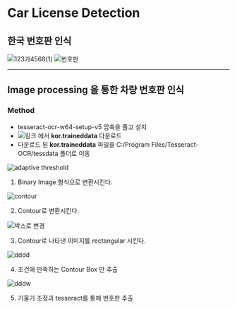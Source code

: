 # Car License Detection
## 한국 번호판 인식

![123가4568(1)](https://user-images.githubusercontent.com/71427403/104855588-eccc4d80-5950-11eb-9a26-8dd1cf2d9139.jpg)
![번호판](https://user-images.githubusercontent.com/71427403/104855593-fa81d300-5950-11eb-9cb7-b5e981535e7b.png)

---

## Image processing 을 통한 차량 번호판 인식

### Method
* tesseract-ocr-w64-setup-v5 압축을 풀고 설치
* ![링크](https://github.com/tesseract-ocr/tessdata/blob/master/kor.traineddata) 에서 **kor.traineddata** 다운로드
* 다운로드 된 **kor.traineddata** 파일을 C:/Program Files/Tesseract-OCR/tessdata 폴더로 이동



![adaptive threshold](https://user-images.githubusercontent.com/71427403/104855672-5fd5c400-5951-11eb-9823-f0e680adbc67.png)

1. Binary Image 형식으로 변환시킨다.

![contour](https://user-images.githubusercontent.com/71427403/104855838-80eae480-5952-11eb-8282-45b6018e1e81.png)

2. Contour로 변환시킨다.

![박스로 변경](https://user-images.githubusercontent.com/71427403/104855840-85170200-5952-11eb-8365-692e5e075297.png)

3. Contour로 나타낸 이미지를 rectangular 시킨다. 

![dddd](https://user-images.githubusercontent.com/71427403/104855931-e5a63f00-5952-11eb-9e71-717785ca0f43.png)

4. 조건에 만족하는 Contour Box 만 추출

![dddw](https://user-images.githubusercontent.com/71427403/104855970-27cf8080-5953-11eb-9cd0-d0ca4e023d6f.png)

5. 기울기 조정과 tesseract를 통해 번호판 추출

